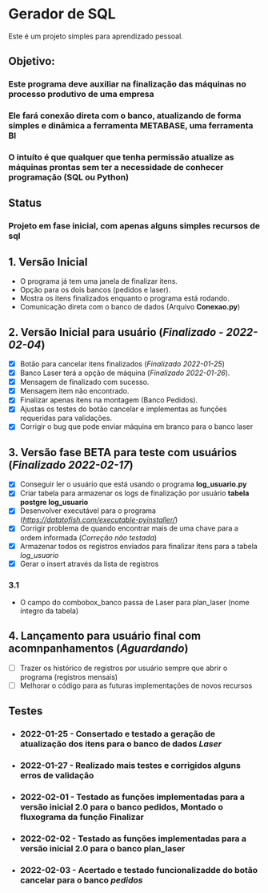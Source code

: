 # Gerador de SQL

Este é um projeto simples para aprendizado pessoal.

## **Objetivo:**

### Este programa deve auxiliar na finalização das máquinas no processo produtivo de uma empresa

### Ele fará conexão direta com o banco, atualizando de forma simples e dinâmica a ferramenta **METABASE**, uma ferramenta BI

### O intuíto é que qualquer que tenha permissão atualize as máquinas prontas sem ter a necessidade de conhecer programação (SQL ou Python)

## **Status**

### Projeto em fase inicial, com apenas alguns simples recursos de sql

## 1. Versão Inicial

* O programa já tem uma janela de finalizar itens.
* Opção para os dois bancos (pedidos e laser).
* Mostra os itens finalizados enquanto o programa está rodando.
* Comunicação direta com o banco de dados (Arquivo **Conexao.py**)

## 2. Versão Inicial para usuário (*Finalizado - 2022-02-04*)

* [X] Botão para cancelar itens finalizados (*Finalizado 2022-01-25*)
* [X] Banco Laser terá a opção de máquina (*Finalizado 2022-01-26*).
* [X] Mensagem de finalizado com sucesso.
* [X] Mensagem item não encontrado.
* [X] Finalizar apenas itens na montagem (Banco Pedidos).
* [X] Ajustas os testes do botão cancelar e implementas as funções requeridas para validações.
* [X] Corrigir o bug que pode enviar máquina em branco para o banco laser

## 3. Versão fase BETA para teste com usuários (*Finalizado 2022-02-17*)

* [X] Conseguir ler o usuário que está usando o programa **log_usuario.py**
* [X] Criar tabela para armazenar os logs de finalização por usuário **tabela postgre log_usuario**
* [X] Desenvolver executável para o programa (*<https://datatofish.com/executable-pyinstaller/>*)
* [X] Corrigir problema de quando encontrar mais de uma chave para a ordem informada (*Correção não testada*)
* [X] Armazenar todos os registros enviados para finalizar itens para a tabela *log_usuario*
* [X] Gerar o insert através da lista de registros

### 3.1

* O campo do combobox_banco passa de Laser para plan_laser (nome íntegro da tabela)

## 4. Lançamento para usuário final com acomnpanhamentos (*Aguardando*)

* [ ] Trazer os histórico de registros por usuário sempre que abrir o programa (registros mensais)
* [ ] Melhorar o código para as futuras implementações de novos recursos

## **Testes**

* ### **2022-01-25** - Consertado e testado a geração de atualização dos itens para o banco de dados *Laser*

* ### **2022-01-27** - Realizado mais testes e corrigidos alguns erros de validação

* ### **2022-02-01** - Testado as funções implementadas para a versão inicial 2.0 para o banco pedidos, Montado o fluxograma da função Finalizar

* ### **2022-02-02** - Testado as funções implementadas para a versão inicial 2.0 para o banco plan_laser

* ### **2022-02-03** - Acertado e testado funcionalizadde do botão cancelar para o banco *pedidos*
